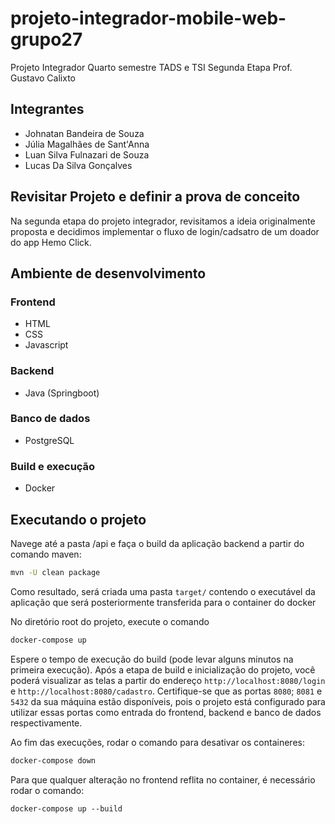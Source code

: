 # projeto-integrador-mobile-web-grupo27

Projeto Integrador
Quarto semestre TADS e TSI
Segunda Etapa
Prof. Gustavo Calixto

## Integrantes
- Johnatan Bandeira de Souza
- Júlia Magalhães de Sant'Anna
- Luan Silva Fulnazari de Souza
- Lucas Da Silva Gonçalves

## Revisitar Projeto e definir a prova de conceito

Na segunda etapa do projeto integrador, revisitamos a ideia originalmente proposta e decidimos implementar o fluxo de login/cadsatro de um doador do app Hemo Click.

## Ambiente de desenvolvimento

### Frontend
- HTML
- CSS
- Javascript

### Backend
- Java (Springboot)

### Banco de dados
- PostgreSQL

### Build e execução
- Docker

## Executando o projeto

Navege até a pasta /api e faça o build da aplicação backend a partir do comando maven:

```sh
mvn -U clean package
```

Como resultado, será criada uma pasta `target/` contendo o executável da aplicação que será posteriormente transferida para o container do docker

No diretório root do projeto, execute o comando

```sh
docker-compose up
```

Espere o tempo de execução do build (pode levar alguns minutos na primeira execução). Após a etapa de build e inicialização do projeto, você poderá visualizar as telas a partir do endereço `http://localhost:8080/login` e `http://localhost:8080/cadastro`. Certifique-se que as portas `8080`; `8081` e `5432` da sua máquina estão disponíveis, pois o projeto está configurado para utilizar essas portas como entrada do frontend, backend e banco de dados respectivamente.

Ao fim das execuções, rodar o comando para desativar os containeres:

```sh
docker-compose down
```

Para que qualquer alteração no frontend reflita no container, é necessário rodar o comando:

```
docker-compose up --build
```

